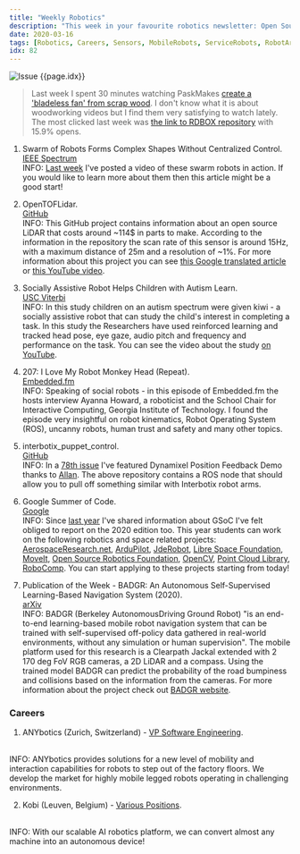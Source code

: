 ```yaml
---
title: "Weekly Robotics"
description: "This week in your favourite robotics newsletter: Open Source LiDAR, Assistive Robots, Robotics in Google Summer of Code and an interesting navigation system."
date: 2020-03-16
tags: [Robotics, Careers, Sensors, MobileRobots, ServiceRobots, RobotArms, OpenSource, AI, LeggedRobots]
idx: 82
---
```

![Issue {{page.idx}}](/img/headers/{{page.idx}}.jpg "Issue {{page.idx}}")

> Last week I spent 30 minutes watching PaskMakes [create a 'bladeless fan' from scrap wood](https://youtu.be/a19OpQfwB2w). I don't know what it is about woodworking videos but I find them very satisfying to watch lately. The most clicked last week was [the link to RDBOX repository](https://github.com/rdbox-intec/rdbox) with 15.9% opens.

1) Swarm of Robots Forms Complex Shapes Without Centralized Control.
<br>[IEEE Spectrum](https://spectrum.ieee.org/automaton/robotics/robotics-hardware/swarm-of-robots-forms-complex-shapes-without-centralized-control)<br>
INFO: [Last week](https://weeklyrobotics.com/weekly-robotics-81) I've posted a video of these swarm robots in action. If you would like to learn more about them then this article might be a good start!

2) OpenTOFLidar.
<br>[GitHub](https://github.com/iliasam/OpenTOFLidar)<br>
INFO: This GitHub project contains information about an open source LiDAR that costs around ~114$ in parts to make. According to the information in the repository the scan rate of this sensor is around 15Hz, with a maximum distance of 25m and a resolution of ~1%. For more information about this project you can see [this Google translated article](https://translate.google.com/translate?hl=en&sl=auto&tl=en&u=https%3A%2F%2Fhabr.com%2Fru%2Fpost%2F485574%2F) or [this YouTube video](https://youtu.be/lTPH_Xa9yCk).

3) Socially Assistive Robot Helps Children with Autism Learn.
<br>[USC Viterbi](https://viterbischool.usc.edu/news/2020/02/socially-assistive-robot-helps-children-with-autism-learn/)<br>
INFO: In this study children on an autism spectrum were given kiwi - a socially assistive robot that can study the child's interest in completing a task. In this study the Researchers have used reinforced learning and tracked head pose, eye gaze, audio pitch and frequency and performance on the task. You can see the video about the study [on YouTube](https://youtu.be/NbTDF3_djI8).

4) 207: I Love My Robot Monkey Head (Repeat).
<br>[Embedded.fm](https://embedded.fm/episodes/207-repeat)<br>
INFO: Speaking of social robots - in this episode of Embedded.fm the hosts interview Ayanna Howard, a roboticist and the School Chair for Interactive Computing, Georgia Institute of Technology. I found the episode very insightful on robot kinematics, Robot Operating System (ROS), uncanny robots, human trust and safety and many other topics.

5) interbotix_puppet_control.
<br>[GitHub](https://github.com/Interbotix/interbotix_ros_arms/tree/melodic/interbotix_examples/interbotix_puppet_control)<br>
INFO: In a [78th issue](https://weeklyrobotics.com/weekly-robotics-78) I've featured Dynamixel Position Feedback Demo thanks to [Allan](https://www.linkedin.com/in/allanscherger). The above repository contains a ROS node that should allow you to pull off something similar with Interbotix robot arms.

6) Google Summer of Code.
<br>[Google](https://summerofcode.withgoogle.com/)<br>
INFO: Since [last year](https://weeklyrobotics.com/weekly-robotics-29) I've shared information about GSoC I've felt obliged to report on the 2020 edition too. This year students can work on the following robotics and space related projects: [AerospaceResearch.net](https://summerofcode.withgoogle.com/organizations/6300120661884928/), [ArduPilot](https://summerofcode.withgoogle.com/organizations/4607654271385600/), [JdeRobot](https://summerofcode.withgoogle.com/organizations/6616330649731072/), [Libre Space Foundation](https://summerofcode.withgoogle.com/organizations/5377945884950528/), [MoveIt](https://summerofcode.withgoogle.com/organizations/5848470994288640/), [Open Source Robotics Foundation](https://summerofcode.withgoogle.com/organizations/5575274130833408/), [OpenCV](https://summerofcode.withgoogle.com/organizations/5987281518723072/), [Point Cloud Library](https://summerofcode.withgoogle.com/organizations/5248497919459328/), [RoboComp](https://summerofcode.withgoogle.com/organizations/5085770198548480/). You can start applying to these projects starting from today!

7) Publication of the Week - BADGR: An Autonomous Self-Supervised Learning-Based Navigation System (2020).
<br>[arXiv](https://arxiv.org/abs/2002.05700)<br>
INFO: BADGR (Berkeley  AutonomousDriving  Ground  Robot) "is an end-to-end learning-based mobile robot navigation system that can be trained with self-supervised off-policy data gathered in real-world environments, without any simulation or human supervision". The mobile platform used for this research is a Clearpath Jackal extended with 2 170 deg FoV RGB cameras, a 2D LiDAR and a compass. Using the trained model BADGR can predict the probability of the road bumpiness and collisions based on the information from the cameras. For more information about the project check out [BADGR website](https://sites.google.com/view/badgr).

### Careers

1) ANYbotics (Zurich, Switzerland) - [VP Software Engineering](https://jobs.lever.co/anybotics/839feaef-9c30-4f0e-addd-4a70b0751d36).
<br>
INFO: ANYbotics provides solutions for a new level of mobility and interaction capabilities for robots to step out of the factory floors. We develop the market for highly mobile legged robots operating in challenging environments.

2) Kobi (Leuven, Belgium) - [Various Positions](https://thekobi.com/careers/).
<br>
INFO: With our scalable AI robotics platform, we can convert almost any machine into an autonomous device!
